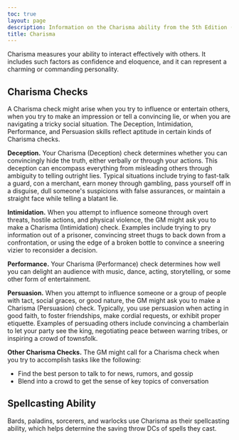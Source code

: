 ```yaml
---
toc: true
layout: page
description: Information on the Charisma ability from the 5th Edition (5e) System Reference Document (SRD)
title: Charisma 
---
```

Charisma measures your ability to interact effectively with others. It includes such factors as confidence and eloquence, and it can represent a charming or commanding personality. 

## Charisma Checks 
A Charisma check might arise when you try to influence or entertain others, when you try to make an impression or tell a convincing lie, or when you are navigating a tricky social situation. The Deception, Intimidation, Performance, and Persuasion skills reflect aptitude in certain kinds of Charisma checks.

**Deception.** Your Charisma (Deception) check determines whether you can convincingly hide the truth, either verbally or through your actions. This deception can encompass everything from misleading others through ambiguity to telling outright lies. Typical situations include trying to fast-talk a guard, con a merchant, earn money through gambling, pass yourself off in a disguise, dull someone's suspicions with false assurances, or maintain a straight face while telling a blatant lie.

**Intimidation.** When you attempt to influence someone through overt threats, hostile actions, and physical violence, the GM might ask you to make a Charisma (Intimidation) check. Examples include trying to pry information out of a prisoner, convincing street thugs to back down from a confrontation, or using the edge of a broken bottle to convince a sneering vizier to reconsider a decision.

**Performance.** Your Charisma (Performance) check determines how well you can delight an audience with music, dance, acting, storytelling, or some other form of entertainment.

**Persuasion.** When you attempt to influence someone or a group of people with tact, social graces, or good nature, the GM might ask you to make a Charisma (Persuasion) check. Typically, you use persuasion when acting in good faith, to foster friendships, make cordial requests, or exhibit proper etiquette. Examples of persuading others include convincing a chamberlain to let your party see the king, negotiating peace between warring tribes, or inspiring a crowd of townsfolk.

**Other Charisma Checks.** The GM might call for a Charisma check when you try to accomplish tasks like the following: 

* Find the best person to talk to for news, rumors, and gossip
* Blend into a crowd to get the sense of key topics of conversation 

## Spellcasting Ability
Bards, paladins, sorcerers, and warlocks use Charisma as their spellcasting ability, which helps determine the saving throw DCs of spells they cast.